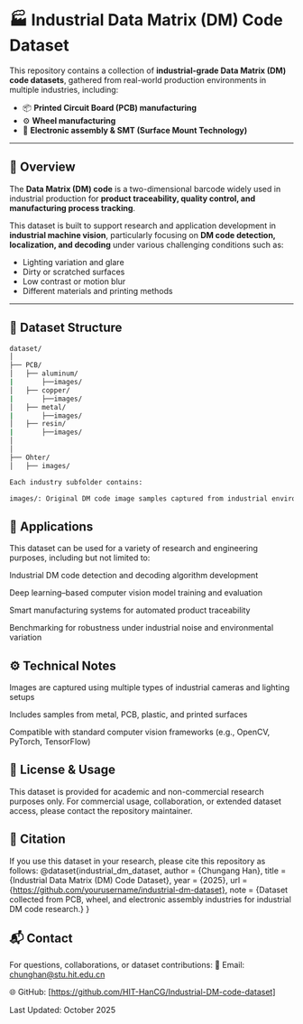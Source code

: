 # 🏭 Industrial Data Matrix (DM) Code Dataset

This repository contains a collection of **industrial-grade Data Matrix (DM) code datasets**, gathered from real-world production environments in multiple industries, including:

- 📦 **Printed Circuit Board (PCB) manufacturing**
- ⚙️ **Wheel manufacturing**
- 🔧 **Electronic assembly & SMT (Surface Mount Technology)**

---

## 📖 Overview

The **Data Matrix (DM) code** is a two-dimensional barcode widely used in industrial production for **product traceability, quality control, and manufacturing process tracking**.

This dataset is built to support research and application development in **industrial machine vision**, particularly focusing on **DM code detection, localization, and decoding** under various challenging conditions such as:

- Lighting variation and glare  
- Dirty or scratched surfaces  
- Low contrast or motion blur  
- Different materials and printing methods  

---

## 📂 Dataset Structure

```bash
dataset/
│
├── PCB/
│   ├── aluminum/
|       ├──images/
│   ├── copper/
|       ├──images/
│   ├── metal/
|       ├──images/
│   ├── resin/
|       ├──images/       
│   
│
├── Ohter/
│   ├── images/

Each industry subfolder contains:

images/: Original DM code image samples captured from industrial environments

```

## 🧠 Applications


This dataset can be used for a variety of research and engineering purposes, including but not limited to:

Industrial DM code detection and decoding algorithm development

Deep learning–based computer vision model training and evaluation

Smart manufacturing systems for automated product traceability

Benchmarking for robustness under industrial noise and environmental variation

## ⚙️ Technical Notes

Images are captured using multiple types of industrial cameras and lighting setups

Includes samples from metal, PCB, plastic, and printed surfaces

Compatible with standard computer vision frameworks (e.g., OpenCV, PyTorch, TensorFlow)

## 📜 License & Usage

This dataset is provided for academic and non-commercial research purposes only.
For commercial usage, collaboration, or extended dataset access, please contact the repository maintainer.

## 🤝 Citation

If you use this dataset in your research, please cite this repository as follows:
@dataset{industrial_dm_dataset,
  author    = {Chungang Han},
  title     = {Industrial Data Matrix (DM) Code Dataset},
  year      = {2025},
  url       = {https://github.com/yourusername/industrial-dm-dataset},
  note      = {Dataset collected from PCB, wheel, and electronic assembly industries for industrial DM code research.}
}
## 📬 Contact

For questions, collaborations, or dataset contributions:
📧 Email: chunghan@stu.hit.edu.cn

🌐 GitHub: [https://github.com/HIT-HanCG/Industrial-DM-code-dataset]

Last Updated: October 2025
